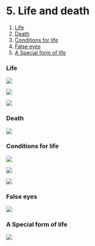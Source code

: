 # 5. Life and death

1. [Life](5.-life-and-death.md#life)
2. [Death](5.-life-and-death.md#death)
3. [Conditions for life](5.-life-and-death.md#conditions-for-life)
4. [False eyes](5.-life-and-death.md#false-eyes)
5. [A Special form of life](5.-life-and-death.md#a-special-form-of-life)

### Life

![](../../.gitbook/assets/image%20%2819%29.png)

![](../../.gitbook/assets/image%20%2818%29.png)

![](../../.gitbook/assets/image%20%2812%29.png)

### Death

![](../../.gitbook/assets/image%20%2818%29.png)

### Conditions for life

![](../../.gitbook/assets/image%20%2814%29.png)

![](../../.gitbook/assets/image%20%2815%29.png)

![](../../.gitbook/assets/image%20%2815%29.png)

### False eyes

![](../../.gitbook/assets/image%20%2813%29.png)

### A Special form of life

![](../../.gitbook/assets/image%20%2816%29.png)



